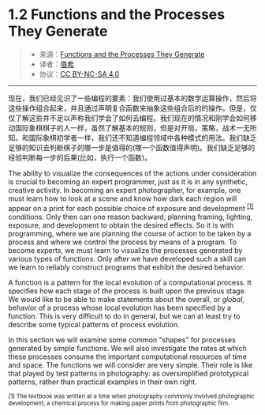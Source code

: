 # 1.2 Functions and the Processes They Generate

> - 来源：[Functions and the Processes They Generate](https://sicp.comp.nus.edu.sg/chapters/11)
> - 译者：[塔希](https://github.com/iheyunfei/)
> - 协议：[CC BY-NC-SA 4.0](http://creativecommons.org/licenses/by-nc-sa/4.0/)

---

现在，我们已经见识了一些编程的要素：我们使用过基本的数学运算操作，然后将这些操作组合起来，并且通过声明复合函数来抽象这些组合后的的操作。但是，仅仅了解这些并不足以声称我们学会了如何去编程。我们现在的情况和刚学会如何移动国际象棋棋子的人一样，虽然了解基本的规则，但是对开局，策略，战术一无所知。和国际象棋初学者一样，我们还不知道编程领域中各种模式的用法。我们缺乏足够的知识去判断棋子的哪一步是值得的(哪一个函数值得声明)。我们缺乏足够的经验判断每一步的后果(比如，执行一个函数)。

The ability to visualize the consequences of the actions under consideration is crucial to becoming an expert programmer, just as it is in any synthetic, creative activity. In becoming an expert photographer, for example, one must learn how to look at a scene and know how dark each region will appear on a print for each possible choice of exposure and development <sup> [[1]]() </sup> conditions. Only then can one reason backward, planning framing, lighting, exposure, and development to obtain the desired effects. So it is with programming, where we are planning the course of action to be taken by a process and where we control the process by means of a program. To become experts, we must learn to visualize the processes generated by various types of functions. Only after we have developed such a skill can we learn to reliably construct programs that exhibit the desired behavior.

A function is a pattern for the local evolution of a computational process. It specifies how each stage of the process is built upon the previous stage. We would like to be able to make statements about the overall, or *global*, behavior of a process whose local evolution has been specified by a function. This is very difficult to do in general, but we can at least try to describe some typical patterns of process evolution.

In this section we will examine some common "shapes" for processes generated by simple functions. We will also investigate the rates at which these processes consume the important computational resources of time and space. The functions we will consider are very simple. Their role is like that played by test patterns in photography: as oversimplified prototypical patterns, rather than practical examples in their own right.

<small>

[1] The textbook was written at a time when photography commonly involved photographic development, a chemical process for making paper prints from photographic film.

<small>